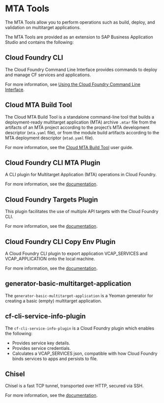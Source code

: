<!-- loio810b926be6094728a199c6ca3d289678 -->

# MTA Tools

The MTA Tools allow you to perform operations such as build, deploy, and validation on multitarget applications.

The MTA Tools are provided as an extension to SAP Business Application Studio and contains the following:



<a name="loio810b926be6094728a199c6ca3d289678__section_vd5_bt3_1mb"/>

## Cloud Foundry CLI

The Cloud Foundry Command Line Interface provides commands to deploy and manage CF services and applications.

For more information, see [Using the Cloud Foundry Command Line Interface](https://docs.cloudfoundry.org/cf-cli/).



<a name="loio810b926be6094728a199c6ca3d289678__section_ak3_gt3_1mb"/>

## Cloud MTA Build Tool

The Cloud MTA Build Tool is a standalone command-line tool that builds a deployment-ready multitarget application \(MTA\) archive `.mtar` file from the artifacts of an MTA project according to the project’s MTA development descriptor \(`mta.yaml` file\), or from the module build artifacts according to the MTA deployment descriptor \(`mtad.yaml` file\).

For more information, see the [Cloud MTA Build Tool](https://sap.github.io/cloud-mta-build-tool/) user guide.



<a name="loio810b926be6094728a199c6ca3d289678__section_wgj_gt3_1mb"/>

## Cloud Foundry CLI MTA Plugin

A CLI plugin for Multitarget Application \(MTA\) operations in Cloud Foundry.

For more information, see the [documentation](https://github.com/cloudfoundry-incubator/multiapps-cli-plugin).



<a name="loio810b926be6094728a199c6ca3d289678__section_cdk_gt3_1mb"/>

## Cloud Foundry Targets Plugin

This plugin facilitates the use of multiple API targets with the Cloud Foundry CLI.

For more information, see the [documentation](https://github.com/guidowb/cf-targets-plugin).



<a name="loio810b926be6094728a199c6ca3d289678__section_gxk_gt3_1mb"/>

## Cloud Foundry CLI Copy Env Plugin

A Cloud Foundry CLI plugin to export application VCAP\_SERVICES and VCAP\_APPLICATION onto the local machine.

For more information, see the [documentation](https://github.com/jthomas/copyenv).



<a name="loio810b926be6094728a199c6ca3d289678__section_rrl_gt3_1mb"/>

## generator-basic-multitarget-application

The `generator-basic-multitarget-application` is a Yeoman generator for creating a basic \(empty\) multitarget application.



<a name="loio810b926be6094728a199c6ca3d289678__section_sjm_gt3_1mb"/>

## cf-cli-service-info-plugin

The `cf-cli-service-info-plugin` is a Cloud Foundry plugin which enables the following:

-   Provides service key details.
-   Provides service credentials.
-   Calculates a VCAP\_SERVICES json, compatible with how Cloud Foundry binds services to apps and persists to file.



<a name="loio810b926be6094728a199c6ca3d289678__section_d2n_gt3_1mb"/>

## Chisel

Chisel is a fast TCP tunnel, transported over HTTP, secured via SSH.

For more information, see the [documentation](https://github.com/jpillora/chisel).

